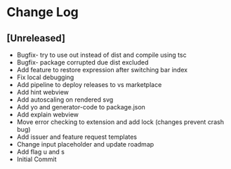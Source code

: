 # Change Log

## [Unreleased]
- Bugfix- try to use out instead of dist and compile using tsc
- Bugfix- package corrupted due dist excluded
- Add feature to restore expression after switching bar index
- Fix local debugging 
- Add pipeline to deploy releases to vs marketplace
- Add hint webview
- Add autoscaling on rendered svg
- Add yo and generator-code to package.json
- Add explain webview
- Move error checking to extension and add lock (changes prevent crash bug)
- Add issuer and feature request templates
- Change input placeholder and update roadmap
- Add flag u and s
- Initial Commit